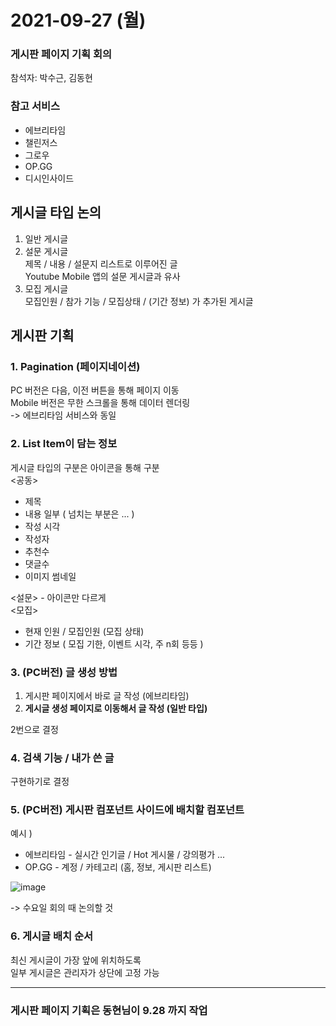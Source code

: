 # 2021-09-27 (월)
### 게시판 페이지 기획 회의
참석자: 박수근, 김동현

### 참고 서비스
* 에브리타임
* 챌린저스
* 그로우
* OP.GG
* 디시인사이드 

## 게시글 타입 논의
1. 일반 게시글
2. 설문 게시글\
	제목 / 내용 / 설문지 리스트로 이루어진 글\
	Youtube Mobile 앱의 설문 게시글과 유사
3. 모집 게시글\
	모집인원 / 참가 기능 / 모집상태 / (기간 정보) 가 추가된 게시글

## 게시판 기획
### 1. Pagination (페이지네이션)
PC 버전은 다음, 이전 버튼을 통해 페이지 이동\
Mobile 버전은 무한 스크롤을 통해 데이터 렌더링\
-> 에브리타임 서비스와 동일

### 2. List Item이 담는 정보
게시글 타입의 구분은 아이콘을 통해 구분\
<공동>
* 제목
* 내용 일부 ( 넘치는 부분은 ... )
* 작성 시각
* 작성자
* 추천수
* 댓글수
* 이미지 썸네일

<설문> - 아이콘만 다르게\
<모집>
* 현재 인원 / 모집인원 (모집 상태)
* 기간 정보 ( 모집 기한, 이벤트 시각, 주 n회 등등 )

### 3. (PC버전) 글 생성 방법
1. 게시판 페이지에서 바로 글 작성 (에브리타임)
2. **게시글 생성 페이지로 이동해서 글 작성 (일반 타입)**

2번으로 결정

### 4. 검색 기능 / 내가 쓴 글
구현하기로 결정

### 5. (PC버전) 게시판 컴포넌트 사이드에 배치할 컴포넌트
예시 ) 
* 에브리타임 - 실시간 인기글 / Hot 게시물 / 강의평가 ...
* OP.GG - 계정 / 카테고리 (홈, 정보, 게시판 리스트)

![image](https://user-images.githubusercontent.com/39655003/134920969-b97b21d5-4ee4-48ac-b565-0f9c6be69e8e.png)

-> 수요일 회의 때 논의할 것

### 6. 게시글 배치 순서
최신 게시글이 가장 앞에 위치하도록\
일부 게시글은 관리자가 상단에 고정 가능

---

### 게시판 페이지 기획은 동현님이 9.28 까지 작업
